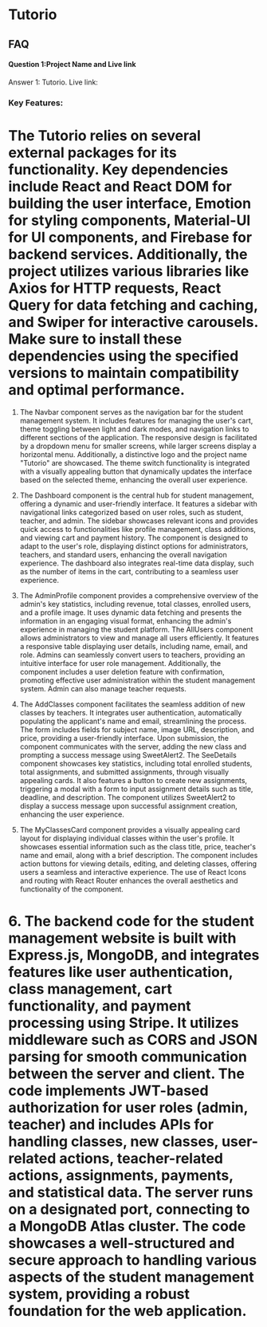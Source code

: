 # Tutorio


## FAQ

#### Question 1:Project Name and Live link

Answer 1: Tutorio.
Live link: 

### Key Features:

# The  Tutorio relies on several external packages for its functionality. Key dependencies include React and React DOM for building the user interface, Emotion for styling components, Material-UI for UI components, and Firebase for backend services. Additionally, the project utilizes various libraries like Axios for HTTP requests, React Query for data fetching and caching, and Swiper for interactive carousels. Make sure to install these dependencies using the specified versions to maintain compatibility and optimal performance.

1. The Navbar component serves as the navigation bar for the student management system. It includes features for managing the user's cart, theme toggling between light and dark modes, and navigation links to different sections of the application. The responsive design is facilitated by a dropdown menu for smaller screens, while larger screens display a horizontal menu. Additionally, a distinctive logo and the project name "Tutorio" are showcased. The theme switch functionality is integrated with a visually appealing button that dynamically updates the interface based on the selected theme, enhancing the overall user experience.

2. The Dashboard component is the central hub for student management, offering a dynamic and user-friendly interface. It features a sidebar with navigational links categorized based on user roles, such as student, teacher, and admin. The sidebar showcases relevant icons and provides quick access to functionalities like profile management, class additions, and viewing cart and payment history. The component is designed to adapt to the user's role, displaying distinct options for administrators, teachers, and standard users, enhancing the overall navigation experience. The dashboard also integrates real-time data display, such as the number of items in the cart, contributing to a seamless user experience.

3. The AdminProfile component provides a comprehensive overview of the admin's key statistics, including revenue, total classes, enrolled users, and a profile image. It uses dynamic data fetching and presents the information in an engaging visual format, enhancing the admin's experience in managing the student platform. The AllUsers component allows administrators to view and manage all users efficiently. It features a responsive table displaying user details, including name, email, and role. Admins can seamlessly convert users to teachers, providing an intuitive interface for user role management. Additionally, the component includes a user deletion feature with confirmation, promoting effective user administration within the student management system. Admin can also manage teacher requests.

4. The AddClasses component facilitates the seamless addition of new classes by teachers. It integrates user authentication, automatically populating the applicant's name and email, streamlining the process. The form includes fields for subject name, image URL, description, and price, providing a user-friendly interface. Upon submission, the component communicates with the server, adding the new class and prompting a success message using SweetAlert2. The SeeDetails component showcases key statistics, including total enrolled students, total assignments, and submitted assignments, through visually appealing cards. It also features a button to create new assignments, triggering a modal with a form to input assignment details such as title, deadline, and description. The component utilizes SweetAlert2 to display a success message upon successful assignment creation, enhancing the user experience.

5. The MyClassesCard component provides a visually appealing card layout for displaying individual classes within the user's profile. It showcases essential information such as the class title, price, teacher's name and email, along with a brief description. The component includes action buttons for viewing details, editing, and deleting classes, offering users a seamless and interactive experience. The use of React Icons and routing with React Router enhances the overall aesthetics and functionality of the component.

# 6. The backend code for the student management website is built with Express.js, MongoDB, and integrates features like user authentication, class management, cart functionality, and payment processing using Stripe. It utilizes middleware such as CORS and JSON parsing for smooth communication between the server and client. The code implements JWT-based authorization for user roles (admin, teacher) and includes APIs for handling classes, new classes, user-related actions, teacher-related actions, assignments, payments, and statistical data. The server runs on a designated port, connecting to a MongoDB Atlas cluster. The code showcases a well-structured and secure approach to handling various aspects of the student management system, providing a robust foundation for the web application.

